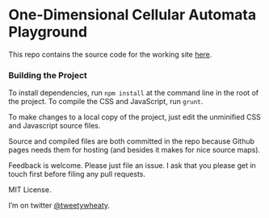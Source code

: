# One-Dimensional Cellular Automata Playground

This repo contains the source code for the working site [here](https://albell.github.io/cellular-automata-playground).

### Building the Project
To install dependencies, run `npm install` at the command line in the root of the project.
To compile the CSS and JavaScript, run `grunt`.

To make changes to a local copy of the project, just edit the unminified CSS and Javascript source files.

Source and compiled files are both committed in the repo because Github pages needs them for hosting (and besides it makes for nice source maps).

Feedback is welcome. Please just file an issue. I ask that you please get in touch first before filing any pull requests.

MIT License.

I’m on twitter [@tweetywheaty](https://twitter.com/tweetywheaty).
